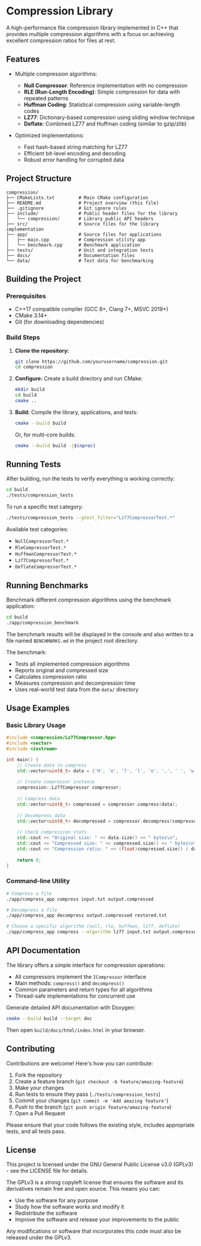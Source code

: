 # Compression Library

A high-performance file compression library implemented in C++ that provides multiple compression algorithms with a focus on achieving excellent compression ratios for files at rest.

## Features

- Multiple compression algorithms:
  - **Null Compressor**: Reference implementation with no compression
  - **RLE (Run-Length Encoding)**: Simple compression for data with repeated patterns
  - **Huffman Coding**: Statistical compression using variable-length codes
  - **LZ77**: Dictionary-based compression using sliding window technique
  - **Deflate**: Combined LZ77 and Huffman coding (similar to gzip/zlib)

- Optimized implementations:
  - Fast hash-based string matching for LZ77
  - Efficient bit-level encoding and decoding
  - Robust error handling for corrupted data

## Project Structure

```
compression/
├── CMakeLists.txt         # Main CMake configuration
├── README.md              # Project overview (this file)
├── .gitignore             # Git ignore rules
├── include/               # Public header files for the library
│   └── compression/       # Library public API headers
├── src/                   # Source files for the library implementation
├── app/                   # Source files for applications
│   ├── main.cpp           # Compression utility app
│   └── benchmark.cpp      # Benchmark application
├── tests/                 # Unit and integration tests
├── docs/                  # Documentation files
└── data/                  # Test data for benchmarking
```

## Building the Project

### Prerequisites

- C++17 compatible compiler (GCC 8+, Clang 7+, MSVC 2019+)
- CMake 3.14+
- Git (for downloading dependencies)

### Build Steps

1. **Clone the repository:**
   ```bash
   git clone https://github.com/yourusername/compression.git
   cd compression
   ```

2. **Configure:** Create a build directory and run CMake:
   ```bash
   mkdir build
   cd build
   cmake ..
   ```

3. **Build:** Compile the library, applications, and tests:
   ```bash
   cmake --build build
   ```
   
   Or, for multi-core builds:
   ```bash
   cmake --build build -j$(nproc)
   ```

## Running Tests

After building, run the tests to verify everything is working correctly:

```bash
cd build
./tests/compression_tests
```

To run a specific test category:
```bash
./tests/compression_tests --gtest_filter="Lz77CompressorTest.*"
```

Available test categories:
- `NullCompressorTest.*`
- `RleCompressorTest.*`
- `HuffmanCompressorTest.*`
- `Lz77CompressorTest.*`
- `DeflateCompressorTest.*`

## Running Benchmarks

Benchmark different compression algorithms using the benchmark application:

```bash
cd build
./app/compression_benchmark
```

The benchmark results will be displayed in the console and also written to a file named `BENCHMARKS.md` in the project root directory.

The benchmark:
- Tests all implemented compression algorithms
- Reports original and compressed size
- Calculates compression ratio
- Measures compression and decompression time
- Uses real-world test data from the `data/` directory

## Usage Examples

### Basic Library Usage

```cpp
#include <compression/Lz77Compressor.hpp>
#include <vector>
#include <iostream>

int main() {
    // Create data to compress
    std::vector<uint8_t> data = {'H', 'e', 'l', 'l', 'o', ',', ' ', 'w', 'o', 'r', 'l', 'd', '!'};
    
    // Create compressor instance
    compression::Lz77Compressor compressor;
    
    // Compress data
    std::vector<uint8_t> compressed = compressor.compress(data);
    
    // Decompress data
    std::vector<uint8_t> decompressed = compressor.decompress(compressed);
    
    // Check compression stats
    std::cout << "Original size: " << data.size() << " bytes\n";
    std::cout << "Compressed size: " << compressed.size() << " bytes\n";
    std::cout << "Compression ratio: " << (float)compressed.size() / data.size() * 100 << "%\n";
    
    return 0;
}
```

### Command-line Utility

```bash
# Compress a file
./app/compress_app compress input.txt output.compressed

# Decompress a file
./app/compress_app decompress output.compressed restored.txt

# Choose a specific algorithm (null, rle, huffman, lz77, deflate)
./app/compress_app compress --algorithm lz77 input.txt output.compressed
```

## API Documentation

The library offers a simple interface for compression operations:

- All compressors implement the `ICompressor` interface
- Main methods: `compress()` and `decompress()`
- Common parameters and return types for all algorithms
- Thread-safe implementations for concurrent use

Generate detailed API documentation with Doxygen:

```bash
cmake --build build --target doc
```

Then open `build/docs/html/index.html` in your browser.

## Contributing

Contributions are welcome! Here's how you can contribute:

1. Fork the repository
2. Create a feature branch (`git checkout -b feature/amazing-feature`)
3. Make your changes
4. Run tests to ensure they pass (`./tests/compression_tests`)
5. Commit your changes (`git commit -m 'Add amazing feature'`)
6. Push to the branch (`git push origin feature/amazing-feature`)
7. Open a Pull Request

Please ensure that your code follows the existing style, includes appropriate tests, and all tests pass.

## License

This project is licensed under the GNU General Public License v3.0 (GPLv3) - see the LICENSE file for details.

The GPLv3 is a strong copyleft license that ensures the software and its derivatives remain free and open source. This means you can:

- Use the software for any purpose
- Study how the software works and modify it
- Redistribute the software
- Improve the software and release your improvements to the public

Any modifications or software that incorporates this code must also be released under the GPLv3.
